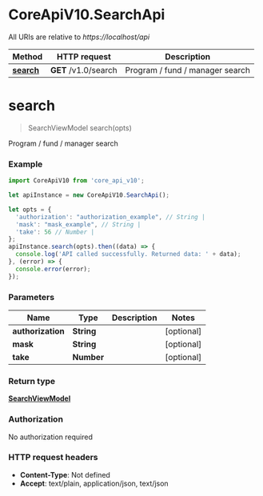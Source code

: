 # CoreApiV10.SearchApi

All URIs are relative to *https://localhost/api*

Method | HTTP request | Description
------------- | ------------- | -------------
[**search**](SearchApi.md#search) | **GET** /v1.0/search | Program / fund / manager search


<a name="search"></a>
# **search**
> SearchViewModel search(opts)

Program / fund / manager search

### Example
```javascript
import CoreApiV10 from 'core_api_v10';

let apiInstance = new CoreApiV10.SearchApi();

let opts = { 
  'authorization': "authorization_example", // String | 
  'mask': "mask_example", // String | 
  'take': 56 // Number | 
};
apiInstance.search(opts).then((data) => {
  console.log('API called successfully. Returned data: ' + data);
}, (error) => {
  console.error(error);
});

```

### Parameters

Name | Type | Description  | Notes
------------- | ------------- | ------------- | -------------
 **authorization** | **String**|  | [optional] 
 **mask** | **String**|  | [optional] 
 **take** | **Number**|  | [optional] 

### Return type

[**SearchViewModel**](SearchViewModel.md)

### Authorization

No authorization required

### HTTP request headers

 - **Content-Type**: Not defined
 - **Accept**: text/plain, application/json, text/json

